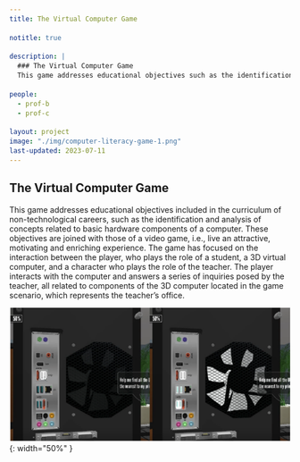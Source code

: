 ```yaml
---
title: The Virtual Computer Game

notitle: true

description: |
  ### The Virtual Computer Game
  This game addresses educational objectives such as the identification and analysis of concepts related to basic hardware components of a computer.

people:
  - prof-b
  - prof-c

layout: project
image: "./img/computer-literacy-game-1.png"
last-updated: 2023-07-11
---
```


## The Virtual Computer Game

This game addresses educational objectives included in the curriculum of non-technological careers, such as the identification and analysis of concepts related to basic hardware components of a computer. These objectives are joined with those of a video game, i.e., live an attractive, motivating and enriching experience. The game has focused on the interaction between the player, who plays the role of a student, a 3D virtual computer, and a character who plays the role of the teacher. The player interacts with the computer and answers a series of inquiries posed by the teacher, all related to components of the 3D computer located in the game scenario, which represents the teacher’s office.

![Snapshot of the game](/img/computer-literacy-game-2.png){: width="50%" }
